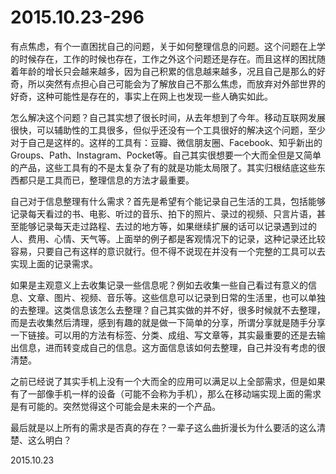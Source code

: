 2015.10.23-296
==============
有点焦虑，有个一直困扰自己的问题，关于如何整理信息的问题。这个问题在上学的时候存在，工作的时候也存在，工作之外这个问题还是存在。而且这样的困扰随着年龄的增长只会越来越多，因为自己积累的信息越来越多，况且自己是那么的好奇，所以突然有点担心自己可能会为了解放自己不那么焦虑，而放弃对外部世界的好奇，这种可能性是存在的，事实上在网上也发现一些人确实如此。

怎么解决这个问题？自己其实想了很长时间，从去年想到了今年。移动互联网发展很快，可以辅助性的工具很多，但似乎还没有一个工具很好的解决这个问题，至少对于自己是这样的。这样的工具有：豆瓣、微信朋友圈、Facebook、知乎新出的Groups、Path、Instagram、Pocket等。自己其实很想要一个大而全但是又简单的产品，这些工具有的不是太复杂了有的就是功能太局限了。其实归根结底这些东西都只是工具而已，整理信息的方法才最重要。

自己对于信息整理有什么需求？首先是希望有个能记录自己生活的工具，包括能够记录每天看过的书、电影、听过的音乐、拍下的照片、录过的视频、只言片语，甚至能够记录每天走过路程、去过的地方等，如果继续扩展的话可以记录遇到过的人、费用、心情、天气等。上面举的例子都是客观情况下的记录，这种记录还比较容易，只要自己有这样的意识就行。但不得不说现在并没有一个完整的工具可以去实现上面的记录需求。

如果是主观意义上去收集记录一些信息呢？例如去收集一些自己看过有意义的信息、文章、图片、视频、音乐等。这些信息可以记录到日常的生活里，也可以单独的去整理。这类信息该怎么去整理？自己其实做的并不好，很多时候就不去整理，而是去收集然后清理，感到有趣的就是做一下简单的分享，所谓分享就是随手分享一下链接。可以用的方法有标签、分类、成组、写文章等，其实最重要的还是去输出信息，进而转变成自己的信息。这方面信息该如何去整理，自己并没有考虑的很清楚。

之前已经说了其实手机上没有一个大而全的应用可以满足以上全部需求，但是如果有了一部像手机一样的设备（可能不会称为手机），那么在移动端实现上面的需求是有可能的。突然觉得这个可能会是未来的一个产品。

最后就是以上所有的需求是否真的存在？一辈子这么曲折漫长为什么要活的这么清楚、这么明白？

2015.10.23